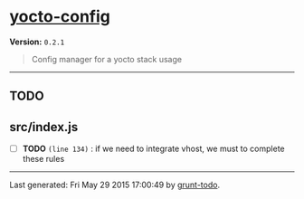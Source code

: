 # [yocto-config]( http://www.yocto.re )

**Version:** `0.2.1`

> Config manager for a yocto stack usage

* * *

## TODO

## src/index.js

-  [ ] **TODO** `(line 134)`  : if we need to integrate vhost, we must to complete these rules


* * *

Last generated: Fri May 29 2015 17:00:49 by [grunt-todo](https://github.com/leny/grunt-todo).
